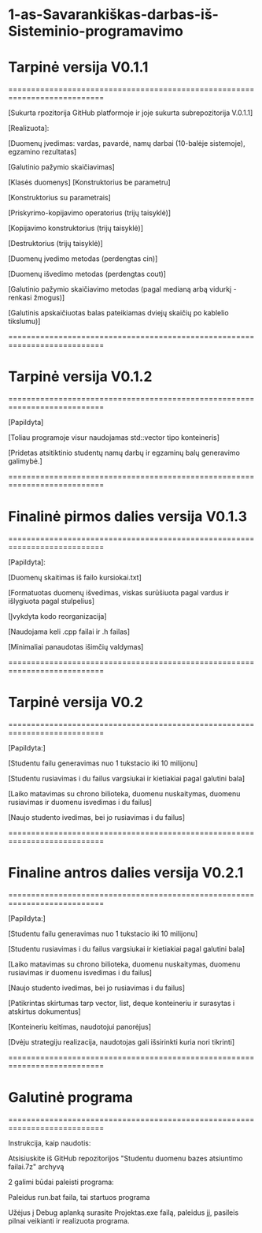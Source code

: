 # 1-as-Savarankiškas-darbas-iš-Sisteminio-programavimo

# Tarpinė versija V0.1.1

===========================================================================

[Sukurta rpozitorija GitHub platformoje ir joje sukurta subrepozitorija V.0.1.1]

[Realizuota]:

[Duomenų įvedimas: vardas, pavardė, namų darbai (10-balėje sistemoje), egzamino rezultatas]

[Galutinio pažymio skaičiavimas]

[Klasės duomenys]
[Konstruktorius be parametru]

[Konstruktorius su parametrais]

[Priskyrimo-kopijavimo operatorius (trijų taisyklė)]

[Kopijavimo konstruktorius (trijų taisyklė)]

[Destruktorius (trijų taisyklė)]

[Duomenų įvedimo metodas (perdengtas cin)]

[Duomenų išvedimo metodas (perdengtas cout)]

[Galutinio pažymio skaičiavimo metodas (pagal medianą arbą vidurkį - renkasi žmogus)]

[Galutinis apskaičiuotas balas pateikiamas dviejų skaičių po kablelio tikslumu)]

===========================================================================

# Tarpinė versija V0.1.2

===========================================================================

[Papildyta]

[Toliau programoje visur naudojamas std::vector tipo konteineris]

[Pridetas atsitiktinio studentų namų darbų ir egzaminų balų generavimo galimybė.]

===========================================================================

# Finalinė pirmos dalies versija V0.1.3

===========================================================================

[Papildyta]:

[Duomenų skaitimas iš failo kursiokai.txt]

[Formatuotas duomenų išvedimas, viskas surūšiuota pagal vardus ir išlygiuota pagal stulpelius]

[Įvykdyta kodo reorganizacija]

[Naudojama keli .cpp failai ir .h failas]

[Minimaliai panaudotas išimčių valdymas]

===========================================================================

# Tarpinė versija V0.2

===========================================================================

[Papildyta:]

[Studentu failu generavimas nuo 1 tukstacio iki 10 milijonu]

[Studentu rusiavimas i du failus vargsiukai ir kietiakiai pagal galutini bala]

[Laiko matavimas su chrono bilioteka, duomenu nuskaitymas, duomenu rusiavimas ir duomenu isvedimas i du failus]

[Naujo studento ivedimas, bei jo rusiavimas i du failus]

===========================================================================

# Finaline antros dalies versija V0.2.1

===========================================================================

[Papildyta:]

[Studentu failu generavimas nuo 1 tukstacio iki 10 milijonu]

[Studentu rusiavimas i du failus vargsiukai ir kietiakiai pagal galutini bala]

[Laiko matavimas su chrono bilioteka, duomenu nuskaitymas, duomenu rusiavimas ir duomenu isvedimas i du failus]

[Naujo studento ivedimas, bei jo rusiavimas i du failus]

[Patikrintas skirtumas tarp vector, list, deque konteineriu ir surasytas i atskirtus dokumentus]

[Konteineriu keitimas, naudotojui panorėjus]

[Dvėju strategiju realizacija, naudotojas gali išsirinkti kuria nori tikrinti]

===========================================================================

# Galutinė programa

===========================================================================

Instrukcija, kaip naudotis:

Atsisiuskite iš GitHub repozitorijos "Studentu duomenu bazes atsiuntimo failai.7z" archyvą

2 galimi būdai paleisti programa:

Paleidus run.bat faila, tai startuos programa

Užėjus į Debug aplanką surasite Projektas.exe failą, paleidus jį, pasileis pilnai veikianti ir realizuota programa.
